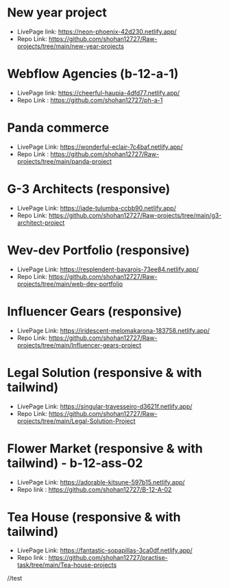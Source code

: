 # New year project

- LivePage link: https://neon-phoenix-42d230.netlify.app/
- Repo Link: https://github.com/shohan12727/Raw-projects/tree/main/new-year-projects

# Webflow Agencies (b-12-a-1)

- LivePage link: https://cheerful-haupia-4dfd77.netlify.app/
- Repo Link : https://github.com/shohan12727/ph-a-1  


# Panda commerce

- LivePage Link: https://wonderful-eclair-7c4baf.netlify.app/
- Repo Link : https://github.com/shohan12727/Raw-projects/tree/main/panda-project

# G-3 Architects (responsive)

- LivePage Link: https://jade-tulumba-ccbb90.netlify.app/
- Repo Link: https://github.com/shohan12727/Raw-projects/tree/main/g3-architect-project

# Wev-dev Portfolio (responsive)

- LivePage Link: https://resplendent-bavarois-73ee84.netlify.app/
- Repo Link: https://github.com/shohan12727/Raw-projects/tree/main/web-dev-portfolio

# Influencer Gears (responsive)

- LivePage Link: https://iridescent-melomakarona-183758.netlify.app/
- Repo Link: https://github.com/shohan12727/Raw-projects/tree/main/Influencer-gears-project

# Legal Solution (responsive & with tailwind)

- LivePage Link: https://singular-travesseiro-d3621f.netlify.app/
- Repo Link: https://github.com/shohan12727/Raw-projects/tree/main/Legal-Solution-Project

# Flower Market (responsive & with tailwind) - b-12-ass-02

- LivePage Link: https://adorable-kitsune-597b15.netlify.app/
- Repo link :  https://github.com/shohan12727/B-12-A-02

# Tea House (responsive & with tailwind)

- LivePage Link: https://fantastic-sopapillas-3ca0df.netlify.app/
- Repo link : https://github.com/shohan12727/practise-task/tree/main/Tea-house-projects

//test 